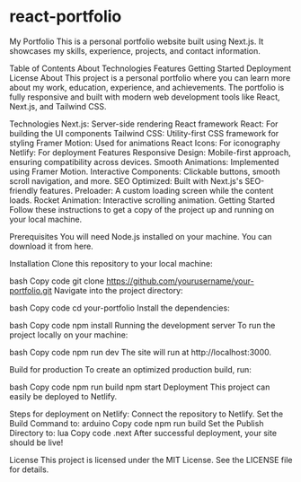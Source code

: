 # react-portfolio

My Portfolio
This is a personal portfolio website built using Next.js. It showcases my skills, experience, projects, and contact information.

Table of Contents
About
Technologies
Features
Getting Started
Deployment
License
About
This project is a personal portfolio where you can learn more about my work, education, experience, and achievements. The portfolio is fully responsive and built with modern web development tools like React, Next.js, and Tailwind CSS.

Technologies
Next.js: Server-side rendering React framework
React: For building the UI components
Tailwind CSS: Utility-first CSS framework for styling
Framer Motion: Used for animations
React Icons: For iconography
Netlify: For deployment
Features
Responsive Design: Mobile-first approach, ensuring compatibility across devices.
Smooth Animations: Implemented using Framer Motion.
Interactive Components: Clickable buttons, smooth scroll navigation, and more.
SEO Optimized: Built with Next.js's SEO-friendly features.
Preloader: A custom loading screen while the content loads.
Rocket Animation: Interactive scrolling animation.
Getting Started
Follow these instructions to get a copy of the project up and running on your local machine.

Prerequisites
You will need Node.js installed on your machine. You can download it from here.

Installation
Clone this repository to your local machine:

bash
Copy code
git clone https://github.com/yourusername/your-portfolio.git
Navigate into the project directory:

bash
Copy code
cd your-portfolio
Install the dependencies:

bash
Copy code
npm install
Running the development server
To run the project locally on your machine:

bash
Copy code
npm run dev
The site will run at http://localhost:3000.

Build for production
To create an optimized production build, run:

bash
Copy code
npm run build
npm start
Deployment
This project can easily be deployed to Netlify.

Steps for deployment on Netlify:
Connect the repository to Netlify.
Set the Build Command to:
arduino
Copy code
npm run build
Set the Publish Directory to:
lua
Copy code
.next
After successful deployment, your site should be live!

License
This project is licensed under the MIT License. See the LICENSE file for details.
